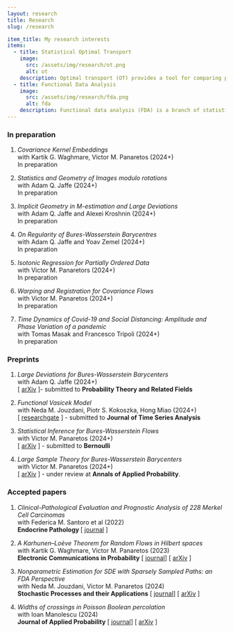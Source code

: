 ```yaml
---
layout: research
title: Research 
slug: /research

item_title: My research interests
items:
  - title: Statistical Optimal Transport
    image:
      src: /assets/img/research/ot.png
      alt: ot
    description: Optimal transport (OT) provides a tool for comparing probability measures. It comes with a rich and peculiar geometrical structure, which allows for its application in statistics, machine learning, and applied mathematics.
  - title: Functional Data Analysis
    image:
      src: /assets/img/research/fda.png
      alt: fda
    description: Functional data analysis (FDA) is a branch of statistics that analyses data providing information about curves, surfaces or anything else varying over a continuum.
---
```


<!--- 
Preprints and accepted papers.
-->


<h3> In preparation </h3>

1. <em> Covariance  Kernel Embeddings</em>\
with Kartik G. Waghmare, Victor M. Panaretos  (2024+)\
In preparation

2.  <em> Statistics and Geometry of Images modulo rotations </em>\
with Adam Q. Jaffe (2024+)\
In preparation

3. <em> Implicit Geometry in M-estimation and Large Deviations </em>\
with Adam Q. Jaffe and Alexei Kroshnin (2024+)\
In preparation

4. <em> On Regularity of Bures-Wasserstein Barycentres</em>\
with Adam Q. Jaffe and Yoav Zemel (2024+)\
In preparation

5. <em> Isotonic Regression for Partially Ordered Data</em>\
with Victor M. Panaretors (2024+)\
In preparation

6. <em> Warping and Registration for Covariance Flows </em>\
with  Victor M. Panaretos (2024+)\
In preparation

7. <em> Time Dynamics of Covid-19 and Social Distancing: Amplitude and Phase Variation of a pandemic</em>\
with  Tomas Masak and Francesco Tripoli (2024+)\
In preparation



<h3>Preprints</h3>


1. <em> Large Deviations for Bures-Wasserstein Barycenters</em>\
with  Adam Q. Jaffe (2024+)\
\[ <a href="https://arxiv.org/abs/2409.11384">arXiv</a> \]- submitted to <strong>Probability Theory and Related Fields</strong>

2. <em> Functional Vasicek Model </em>\
with Neda M. Jouzdani, Piotr S. Kokoszka,  Hong Miao (2024+)\
\[ <a href="https://www.researchgate.net/publication/384598436_Functional_Vasicek_Model">researchgate</a> \] - submitted to <strong>Journal of Time Series Analysis</strong>

3. <em> Statistical Inference for Bures-Wasserstein Flows</em>\
with Victor M. Panaretos (2024+)\
\[ <a href="https://arxiv.org/abs/2310.13764">arXiv</a> \] - submitted to <strong>Bernoulli</strong>

4. <em>Large Sample Theory for Bures-Wasserstein Barycenters</em>\
with Victor M. Panaretos (2024+)\
\[ <a href="https://arxiv.org/abs/2305.15592">arXiv</a> \] - under review at <strong>Annals of Applied Probability</strong>.



<h3>Accepted papers</h3>

1. <em>Clinical-Pathological Evaluation and Prognostic Analysis of 228 Merkel Cell Carcinomas </em>\
with Federica M. Santoro et al (2022)\
<strong>Endocrine Pathology </strong> \[ <a href="https://pubmed.ncbi.nlm.nih.gov/35551625/">journal</a> \]

2. <em>A Karhunen–Loève Theorem for Random Flows in Hilbert spaces </em>\
with Kartik G. Waghmare, Victor M. Panaretos (2023)\
 <strong>Electronic Communications in Probability</strong>
\[ <a href="https://projecteuclid.org/journals/electronic-communications-in-probability/volume-29/issue-none/A-KarhunenLo%C3%A8ve-theorem-for-random-flows-in-Hilbert-spaces/10.1214/24-ECP597.full">journal</a>\] 
\[ <a href="https://arxiv.org/abs/2303.00702">arXiv</a> \] 

3. <em>Nonparametric Estimation for SDE with Sparsely Sampled Paths: an FDA Perspective </em>\
with Neda M. Jouzdani, Victor M. Panaretos (2024)\
<strong>Stochastic Processes and their Applications</strong> \[ <a href="https://doi.org/10.1016/j.spa.2023.104239">journal</a>\] \[ <a href="https://arxiv.org/abs/2110.14433">arXiv</a> \]


4. <em>Widths of crossings in Poisson Boolean percolation </em>\
with Ioan Manolescu (2024)\
 <strong>Journal of Applied Probability</strong> \[ <a href="https://www.cambridge.org/core/journals/journal-of-applied-probability/article/widths-of-crossings-in-poisson-boolean-percolation/2710058348665CBD213519F54430CCD5">journal</a>\] \[ <a href="https://arxiv.org/abs/2211.11661">arXiv</a> \] 


<br />
